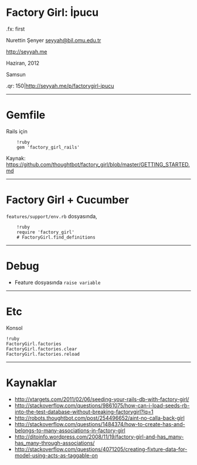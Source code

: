 # Factory Girl: İpucu

.fx: first

Nurettin Şenyer <seyyah@bil.omu.edu.tr>

http://seyyah.me

Haziran, 2012

Samsun

.qr: 150|http://seyyah.me/p/factorygirl-ipucu

---

# Gemfile

Rails için

        !ruby
        gem 'factory_girl_rails'

Kaynak: https://github.com/thoughtbot/factory_girl/blob/master/GETTING_STARTED.md

---

# Factory Girl + Cucumber

`features/support/env.rb` dosyasında,

        !ruby
        require 'factory_girl'
        # FactoryGirl.find_definitions

---

# Debug

- Feature dosyasında `raise variable`

---

# Etc

Konsol

	!ruby
	FactoryGirl.factories
	FactoryGirl.factories.clear
	FactoryGirl.factories.reload

---

# Kaynaklar

- http://xtargets.com/2011/02/06/seeding-your-rails-db-with-factory-girl/
- http://stackoverflow.com/questions/9861075/how-can-i-load-seeds-rb-into-the-test-database-without-breaking-factorygirl?lq=1
- http://robots.thoughtbot.com/post/254496652/aint-no-calla-back-girl
- http://stackoverflow.com/questions/1484374/how-to-create-has-and-belongs-to-many-associations-in-factory-girl
- http://ditoinfo.wordpress.com/2008/11/19/factory-girl-and-has_many-has_many-through-associations/
- http://stackoverflow.com/questions/4071205/creating-fixture-data-for-model-using-acts-as-taggable-on


